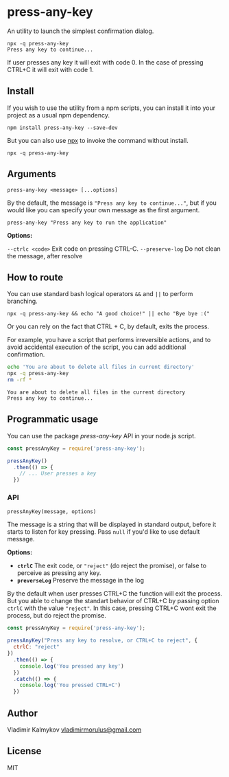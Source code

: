 press-any-key
==

An utility to launch the simplest confirmation dialog.

```
npx -q press-any-key
Press any key to continue...
```

If user presses any key it will exit with code 0. In the case of pressing CTRL+C it will exit with code 1.

## Install

If you wish to use the utility from a npm scripts, you can install it into your project as a usual npm dependency.

```shell
npm install press-any-key --save-dev
```

But you can also use [npx](https://www.npmjs.com/package/npx) to invoke the command without install.

```
npx -q press-any-key
```

## Arguments

```
press-any-key <message> [...options]
```

By the default, the message is `"Press any key to continue..."`, but if you would like you can specify your own message as the first argument.

```shell
press-any-key "Press any key to run the application"
```

**Options:**

`--ctrlc <code>` Exit code on pressing CTRL-C.
`--preserve-log` Do not clean the message, after resolve

## How to route

You can use standard bash logical operators `&&` and `||` to perform branching.

```shell
npx -q press-any-key && echo "A good choice!" || echo "Bye bye :("
```

Or you can rely on the fact that CTRL + C, by default, exits the process.

For example, you have a script that performs irreversible actions, and to avoid accidental execution of the script, you can add additional confirmation.

```bash
echo 'You are about to delete all files in current directory'
npx -q press-any-key
rm -rf *
```

```shell
You are about to delete all files in the current directory
Press any key to continue...
```

## Programmatic usage

You can use the package _press-any-key_ API in your node.js script.

```js
const pressAnyKey = require('press-any-key');

pressAnyKey()
  .then(() => {
    // ... User presses a key
  })
```

### API

```
pressAnyKey(message, options)
```

The message is a string that will be displayed in standard output, before it starts to listen for key pressing. Pass `null` if you'd like to use default message.

**Options:**

  - **`ctrlC`** The exit code, or `"reject"` (do reject the promise), or false to perceive as pressing any key.
  - **`preverseLog`** Preserve the message in the log

By the default when user presses CTRL+C the function will exit the process. But you able to change the standart behavior of CTRL+C by passing option `ctrlC` with the value `"reject"`. In this case, pressing CTRL+C wont exit the process, but do reject the promise.

```js
const pressAnyKey = require('press-any-key');

pressAnyKey("Press any key to resolve, or CTRL+C to reject", {
  ctrlC: "reject"
})
  .then(() => {
    console.log('You pressed any key')
  })
  .catch(() => {
    console.log('You pressed CTRL+C')
  })
```

Author
--

Vladimir Kalmykov <vladimirmorulus@gmail.com>

License
--

MIT
